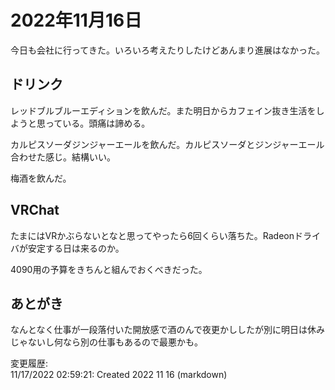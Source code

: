 # 2022年11月16日

今日も会社に行ってきた。いろいろ考えたりしたけどあんまり進展はなかった。

## ドリンク

レッドブルブルーエディションを飲んだ。また明日からカフェイン抜き生活をしようと思っている。頭痛は諦める。

カルピスソーダジンジャーエールを飲んだ。カルピスソーダとジンジャーエール合わせた感じ。結構いい。

梅酒を飲んだ。

## VRChat

たまにはVRかぶらないとなと思ってやったら6回くらい落ちた。Radeonドライバが安定する日は来るのか。

4090用の予算をきちんと組んでおくべきだった。

## あとがき

なんとなく仕事が一段落付いた開放感で酒のんで夜更かししたが別に明日は休みじゃないし何なら別の仕事もあるので最悪かも。

変更履歴:  
11/17/2022 02:59:21: Created 2022 11 16 (markdown)  

